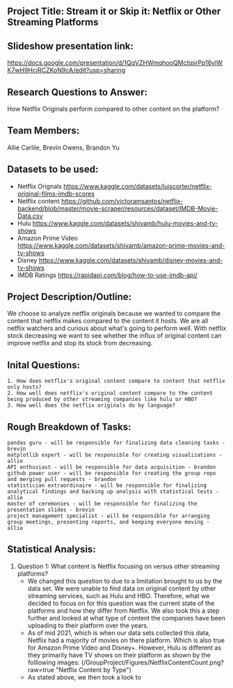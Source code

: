 ## Project Title: Stream it or Skip it: Netflix or Other Streaming Platforms
## Slideshow presentation link:
https://docs.google.com/presentation/d/1QqVZHWmqhooQMctipirPp16ylWK7wH9HcjRCZKoN9cA/edit?usp=sharing
## Research Questions to Answer: 
How Netflix Originals perform compared to other content on the platform?
## Team Members: 
Allie Carlile, Brevin Owens, Brandon Yu
## Datasets to be used: 
- Netflix Orignals https://www.kaggle.com/datasets/luiscorter/netflix-original-films-imdb-scores
- Netflix content https://github.com/victoramsantos/netflix-backend/blob/master/movie-scraper/resources/dataset/IMDB-Movie-Data.csv
- Hulu https://www.kaggle.com/datasets/shivamb/hulu-movies-and-tv-shows
- Amazon Prime Video https://www.kaggle.com/datasets/shivamb/amazon-prime-movies-and-tv-shows
- Disney https://www.kaggle.com/datasets/shivamb/disney-movies-and-tv-shows
- IMDB Ratings https://rapidapi.com/blog/how-to-use-imdb-api/
## Project Description/Outline:
We choose to analyze netflix originals because we wanted to compare the content that netflix makes compared to the content it hosts. We are all netflix watchers and curious about what's going to perform well. With netflix stock decreasing we want to see whether the influx of original content can improve netflix and stop its stock from decreasing. 
## Inital Questions:
    1. How does netflix's original content compare to content that netflix only hosts?
    2. How well does netflix's original content compare to the content being produced by other streaming companies like hulu or HBO?
    3. How well does the netflix originals do by language?
## Rough Breakdown of Tasks:
    pandas guru - will be responsible for finalizing data cleaning tasks - brevin
    matplotlib expert - will be responsible for creating visualizations - allie
    API enthusiast - will be responsible for data acquisition - brandon
    github power user - will be responsible for creating the group repo and merging pull requests - brandon
    statistician extraordinaire - will be responsible for finalizing analytical findings and backing up analysis with statistical tests - allie
    master of ceremonies - will be responsible for finalizing the presentation slides - brevin
    project management specialist - will be responsible for arranging group meetings, presenting reports, and keeping everyone moving - allie
## Statistical Analysis: 
1. Question 1: What content is Netflix focusing on versus other streaming platforms?
    - We changed this question to due to a limitation brought to us by the data set. We were unable to find data on original content by other streaming services, such as Hulu and HBO. Therefore, what we decided to focus on for this question was the current state of the platforms and how they differ from Netflix. We also took this a step further and looked at what type of content the companies have been uploading to their platform over the years. 
    - As of mid 2021, which is when our data sets collected this data, Netflix had a majority of movies on there platform. Which is also true for Amazon Prime Video and Disney+. However, Hulu is different as they primarily have TV shows on their platform as shown by the folllowing images: 
    (/GroupProject/Figures/NetflixContentCount.png?raw=true "Netflix Content by Type")
    - As stated above, we then took a look to 